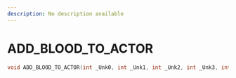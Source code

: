 ```yaml
---
description: No description available 
---
```


# ADD_BLOOD_TO_ACTOR

```cpp
void ADD_BLOOD_TO_ACTOR(int _Unk0, int _Unk1, int _Unk2, int _Unk3, int _Unk4, int _Unk5, int _Unk6);
```